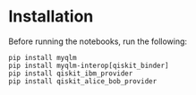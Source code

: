 # Installation

Before running the notebooks, run the following:

```
pip install myqlm
pip install myqlm-interop[qiskit_binder]
pip install qiskit_ibm_provider
pip install qiskit_alice_bob_provider
```